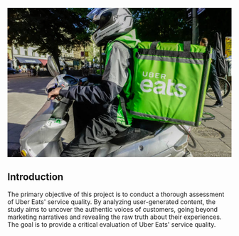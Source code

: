 ![Uber Eats!](https://github.com/Adeyemi0/Uber-Quality-of-Service/blob/main/pictures/uber.jpg)
## Introduction
The primary objective of this project is to conduct a thorough assessment of Uber Eats' service quality. By analyzing user-generated content, the study aims to uncover the authentic voices of customers, going beyond marketing narratives and revealing the raw truth about their experiences. The goal is to provide a critical evaluation of Uber Eats' service quality.
